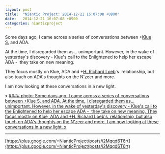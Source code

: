 ```yaml
---
layout: post
title:  "Niantic Project: 2014-12-21 16:07:08 +0900"
date:   2014-12-21 16:07:08 +0900
categories: nianticproject
---
```

Some days ago, I came across a series of conversations between +[Klue S.](https://plus.google.com/110350977702120778591 "") and ADA.

At the time, I disregarded them as... unimportant. However, in the wake of yesterday's discovery - Klue's call to the Enlightened to help her escape ADA -  they take on new meaning.

They focus mostly on Klue, ADA and +[H. Richard Loeb](https://plus.google.com/117506125229608138804 "")'s  relationship, but also touch on ADA's thoughts on the N'zeer and more.

I am now looking at these conversations in a new light.

x
[#### photo: Some days ago, I came across a series of conversations between +Klue S. and ADA.
At the time, I disregarded them as... unimportant. However, in the wake of yesterday's discovery - Klue's call to the Enlightened to help her escape ADA -  they take on new meaning.
They focus mostly on Klue, ADA and +H. Richard Loeb's  relationship, but also touch on ADA's thoughts on the N'zeer and more.
I am now looking at these conversations in a new light.
x](https://lh5.googleusercontent.com/-qBKNQNy3omg/VJZxV7GPfBI/AAAAAAAAeWI/rHCl-M-RwEI/w1200-h1553/Injured.png "")
- - -
[https://plus.google.com/+NianticProject/posts/i2Mqqd6T6rt](https://plus.google.com/+NianticProject/posts/i2Mqqd6T6rt)
